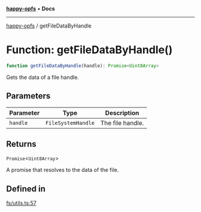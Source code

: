 [**happy-opfs**](../README.md) • **Docs**

***

[happy-opfs](../README.md) / getFileDataByHandle

# Function: getFileDataByHandle()

```ts
function getFileDataByHandle(handle): Promise<Uint8Array>
```

Gets the data of a file handle.

## Parameters

| Parameter | Type | Description |
| ------ | ------ | ------ |
| `handle` | `FileSystemHandle` | The file handle. |

## Returns

`Promise`\<`Uint8Array`\>

A promise that resolves to the data of the file.

## Defined in

[fs/utils.ts:57](https://github.com/JiangJie/happy-opfs/blob/b6f122787c0a1042b0551ee35b286e55a132e2d7/src/fs/utils.ts#L57)

